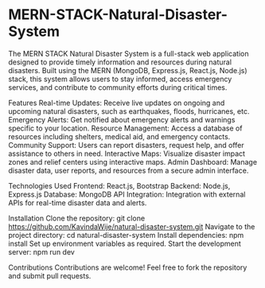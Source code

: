 # MERN-STACK-Natural-Disaster-System
The MERN STACK Natural Disaster System is a full-stack web application designed to provide timely information and resources during natural disasters. Built using the MERN (MongoDB, Express.js, React.js, Node.js) stack, this system allows users to stay informed, access emergency services, and contribute to community efforts during critical times.

Features
Real-time Updates: Receive live updates on ongoing and upcoming natural disasters, such as earthquakes, floods, hurricanes, etc.
Emergency Alerts: Get notified about emergency alerts and warnings specific to your location.
Resource Management: Access a database of resources including shelters, medical aid, and emergency contacts.
Community Support: Users can report disasters, request help, and offer assistance to others in need.
Interactive Maps: Visualize disaster impact zones and relief centers using interactive maps.
Admin Dashboard: Manage disaster data, user reports, and resources from a secure admin interface.

Technologies Used
Frontend: React.js, Bootstrap
Backend: Node.js, Express.js
Database: MongoDB
API Integration: Integration with external APIs for real-time disaster data and alerts.

Installation
Clone the repository: git clone https://github.com/KavindaWije/natural-disaster-system.git
Navigate to the project directory: cd natural-disaster-system
Install dependencies: npm install
Set up environment variables as required.
Start the development server: npm run dev

Contributions
Contributions are welcome! Feel free to fork the repository and submit pull requests.
